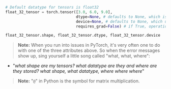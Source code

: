 
```python
# Default datatype for tensors is float32
float_32_tensor = torch.tensor([3.0, 6.0, 9.0],
                               dtype=None, # defaults to None, which is torch.float32 or whatever datatype is passed
                               device=None, # defaults to None, which uses the default tensor type
                               requires_grad=False) # if True, operations performed on the tensor are recorded 

float_32_tensor.shape, float_32_tensor.dtype, float_32_tensor.device
```

> **Note:** When you run into issues in PyTorch, it's very often one to do with one of the three attributes above. So when the error messages show up, sing yourself a little song called "what, what, where":

- "_what shape are my tensors? what datatype are they and where are they stored? what shape, what datatype, where where where_"

> **Note:** "`@`" in Python is the symbol for matrix multiplication.

